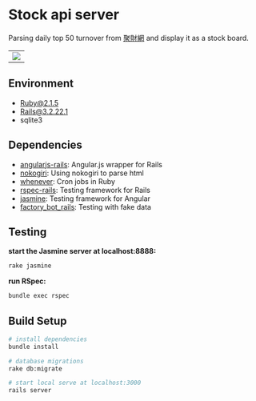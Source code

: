 # Stock api server

Parsing daily top 50 turnover from  [聚財網](https://stock.wearn.com/qua.asp) and display it as a stock board.  
<table><tr><td>
    <img src="https://i.imgur.com/sBXH8VY.png" />
</td></tr></table>

## Environment

- Ruby@2.1.5
- Rails@3.2.22.1
- sqlite3

## Dependencies
- [angularjs-rails](https://github.com/hiravgandhi/angularjs-rails): Angular.js wrapper for Rails
- [nokogiri](https://github.com/sparklemotion/nokogiri): Using nokogiri to parse html
- [whenever](https://github.com/javan/whenever): Cron jobs in Ruby
- [rspec-rails](https://github.com/rspec/rspec-rails): Testing framework for Rails
- [jasmine](https://github.com/jasmine/jasmine-gem): Testing framework for Angular
- [factory_bot_rails](https://github.com/thoughtbot/factory_bot_rails): Testing with fake data

## Testing

**start the Jasmine server at localhost:8888:**
``` bash
rake jasmine
```
**run RSpec:**
``` bash
bundle exec rspec
```

## Build Setup

``` bash
# install dependencies
bundle install

# database migrations
rake db:migrate

# start local serve at localhost:3000
rails server
```
